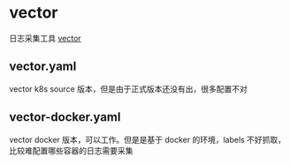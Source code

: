 # vector

日志采集工具 [vector](https://vector.dev/)

## vector.yaml

vector k8s source 版本，但是由于正式版本还没有出，很多配置不对

## vector-docker.yaml

vector docker 版本，可以工作。但是是基于 docker 的环境，labels 不好抓取，比较难配置哪些容器的日志需要采集

